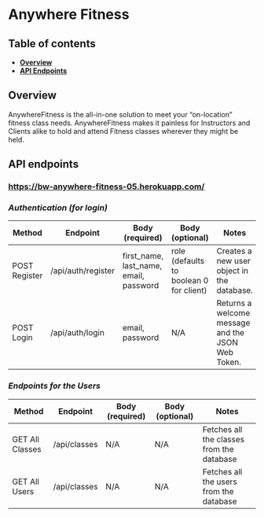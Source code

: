 # Anywhere Fitness

## Table of contents

- **[Overview](#overview)**<br>
- **[API Endpoints](#api-endpoints)**<br>

## <a name="overview"></a>Overview

AnywhereFitness is the all-in-one solution to meet your “on-location” fitness class needs. AnywhereFitness makes it painless for Instructors and Clients alike to hold and attend Fitness classes wherever they might be held. 

## <a name="api-endpoints"></a>API endpoints

### https://bw-anywhere-fitness-05.herokuapp.com/

### **_Authentication (for login)_**

| Method        | Endpoint           | Body (required)                        | Body (optional)                         | Notes                                             |
| ------------- | ------------------ | -------------------------------------- | --------------------------------------- | ------------------------------------------------- |
| POST Register | /api/auth/register | first_name, last_name, email, password | role (defaults to boolean 0 for client) | Creates a new user object in the database.        |
| POST Login    | /api/auth/login    | email, password                        | N/A                                     | Returns a welcome message and the JSON Web Token. |
                                                                                                         
### **_Endpoints for the Users_**

| Method                        | Endpoint                           | Body (required) | Body (optional) | Notes                                                            |
| ----------------------------- | ---------------------------------- | --------------- | --------------- | ---------------------------------------------------------------- |
| GET All Classes               | /api/classes                       | N/A             | N/A             | Fetches all the classes from the database                        |
| GET All Users                 | /api/classes                       | N/A             | N/A             | Fetches all the users from the database                        |
